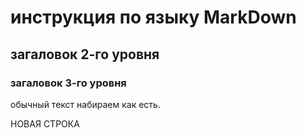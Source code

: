# инструкция по языку MarkDown
## загаловок 2-го уровня 
### загаловок 3-го уровня

обычный текст набираем как есть.

НОВАЯ СТРОКА
